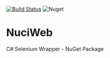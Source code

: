 [![Build Status](https://travis-ci.com/hmlendea/nuciweb.svg?branch=master)](https://travis-ci.com/hmlendea/nuciweb) ![Nuget](https://img.shields.io/nuget/v/nuciweb.svg)

# NuciWeb

C# Selenium Wrapper - NuGet Package
